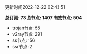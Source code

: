 更新时间2022-12-22 02:43:51

**总订阅: 73**
**总节点: 1407**
**有效节点: 504**
- trojan节点: 55
- v2ray节点: 291
- ss节点: 156
- ssr节点: 2
